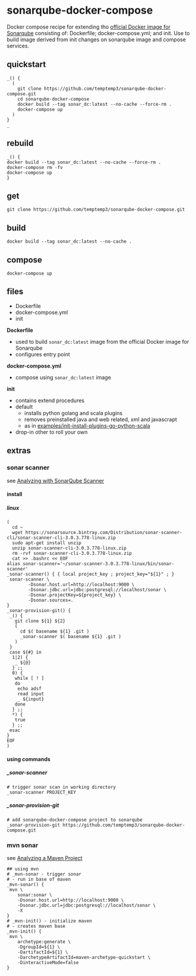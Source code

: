 # sonarqube-docker-compose

Docker compose recipe for extending tho [official Docker image for Sonarqube](https://github.com/SonarSource/docker-sonarqube) consisting of: Dockerfile; docker-compose.yml; and init. Use to build image derived from init changes on sonarqube image and compose services. 

## quickstart

```
_() {
  (
    git clone https://github.com/temptemp3/sonarqube-docker-compose.git
    cd sonarqube-docker-compose
    docker build --tag sonar_dc:latest --no-cache --force-rm .
    docker-compose up
  )
}
_
```

## rebuild

```
_() {
docker build --tag sonar_dc:latest --no-cache --force-rm .
docker-compose rm -fv
docker-compose up
}
```

## get

```
git clone https://github.com/temptemp3/sonarqube-docker-compose.git
```

## build

```
docker build --tag sonar_dc:latest --no-cache .
```

## compose

```
docker-compose up
```

## files 

- Dockerfile
- docker-compose.yml
- init

**Dockerfile**

- used to build `sonar_dc:latest` image from the official Docker image for Sonarqube
- configures entry point

**docker-compose.yml**

- compose using `sonar_dc:latest` image 

**init**

- contains extend procedures
- default
  + installs python golang and scala plugins
  + removes preinstalled java and web related, xml and javascrapt
  + as in [examples/init-install-plugins-go-python-scala](https://github.com/temptemp3/sonarqube-docker-compose/blob/master/examples/init-install-plugins-go-python-scala)
- drop-in other to roll your own

## extras

### sonar scanner

see [Analyzing with SonarQube Scanner](https://docs.sonarqube.org/display/SCAN/Analyzing+with+SonarQube+Scanner)

#### install

##### linux

```
( 
  cd ~
  wget https://sonarsource.bintray.com/Distribution/sonar-scanner-cli/sonar-scanner-cli-3.0.3.778-linux.zip
  sudo apt-get install unzip
  unzip sonar-scanner-cli-3.0.3.778-linux.zip
  rm -rvf sonar-scanner-cli-3.0.3.778-linux.zip
  cat >> .bashrc << EOF
alias sonar-scanner='~/sonar-scanner-3.0.3.778-linux/bin/sonar-scanner'
_sonar-scanner() { { local project_key ; project_key="${1}" ; }
 sonar-scanner \
        -Dsonar.host.url=http://localhost:9000 \
        -Dsonar.jdbc.url=jdbc:postgresql://localhost/sonar \
        -Dsonar.projectKey=${project_key} \
        -Dsonar.sources=.
}
_sonar-provision-git() { 
 _() {
   git clone ${1} ${2}
   (
     cd $( basename ${1} .git )
     _sonar-scanner $( basename ${1} .git )
   )
 }
 case ${#} in
  1|2) {
   _ ${@}
  } ;;
  0) {
   while [ ! ]
   do
    echo adsf
    read input
    _ ${input}
   done 
  } ;;
  *) {
   true
  } ;;
 esac
}
EOF
)
```
#### using commands

##### \_sonar-scanner

```
# trigger sonar scan in working directory
_sonar-scanner PROJECT_KEY
```

##### \_sonar-provision-git

```
# add sonarqube-docker-compose project to sonarqube
_sonar-provision-git https://github.com/temptemp3/sonarqube-docker-compose.git 
```

### mvn sonar

see [Analyzing a Maven Project](https://docs.sonarqube.org/display/SCAN/Analyzing+with+SonarQube+Scanner+for+Maven)

```
## using mvn 
# _mvn-sonar - trigger sonar
# - run in base of maven
_mvn-sonar() {
 mvn \
	sonar:sonar \
	-Dsonar.host.url=http://localhost:9000 \
 	-Dsonar.jdbc.url=jdbc:postgresql://localhost/sonar \
	-X
}
# _mvn-init() - initialize maven
# - creates maven base
_mvn-init() {
 mvn \
	archetype:generate \
	-DgroupId=${1} \
	-DartifactId=${1} \
	-DarchetypeArtifactId=maven-archetype-quickstart \
	-DinteractiveMode=false
}
```
